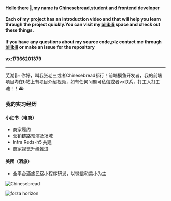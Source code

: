 #### Hello there👋,my name is Chinesebread,student and frontend developer
#### Each of my project has an introduction video and that will help you learn through the project quickly.You can visit my [bilibili](https://space.bilibili.com/47733318) space and check out these things.
#### If you have any questions about my source code,plz contact me through [bilibili](https://space.bilibili.com/47733318) or make an issue for the repository
#### vx:17366201379
---
芜湖🥂~ 你好，叫我张老三或者Chinesebread都行！前端摸鱼开发者，我的前端项目均在b站上有项目介绍视频，如有任何问题可私信或者vx联系，打工人打工魂！！🚑
### 我的实习经历
#### 小红书（电商）
* 商家履约
* 营销链路预演及场域
* Infra Reds-h5 共建
* 商家视觉升级推进
#### 美团（酒旅）
* 全平台酒旅民宿小程序研发，以微信和美小为主

![Chinesebread](https://github-readme-stats.vercel.app/api?username=Chinesebread)

![forza horizon](https://user-images.githubusercontent.com/76460624/231668237-3ba065ea-d357-4732-87a4-12e55757a668.jpg)


